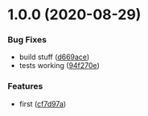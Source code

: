 # 1.0.0 (2020-08-29)


### Bug Fixes

* build stuff ([d669ace](https://github.com/json-schema-tools/referencer/commit/d669acee8ed69f659d78bad3ab3d6d080ca5bdaa))
* tests working ([94f270e](https://github.com/json-schema-tools/referencer/commit/94f270e063cca68e4c0cc6790d749b685b3e4269))


### Features

* first ([cf7d97a](https://github.com/json-schema-tools/referencer/commit/cf7d97a694be116376e7eccdb1ae370af2affe58))
